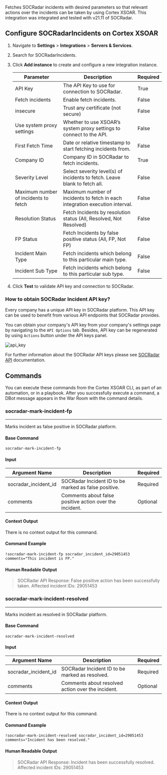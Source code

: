 Fetches SOCRadar incidents with desired parameters so that relevant actions over the incidents can be taken by using Cortex XSOAR.
This integration was integrated and tested with v21.11 of SOCRadar.

## Configure SOCRadarIncidents on Cortex XSOAR

1. Navigate to **Settings** > **Integrations** > **Servers & Services**.
2. Search for SOCRadarIncidents.
3. Click **Add instance** to create and configure a new integration instance.

    | **Parameter** | **Description** | **Required** |
    | --- | --- | --- |
    | API Key | The API Key to use for connection to SOCRadar. | True |
    | Fetch incidents | Enable fetch incidents. | False |
    | insecure | Trust any certificate (not secure) | False |
    | Use system proxy settings | Whether to use XSOAR’s system proxy settings to connect to the API. | False |
    | First Fetch Time | Date or relative timestamp to start fetching incidents from. | False |
    | Company ID | Company ID in SOCRadar to fetch incidents. | True |
    | Severity Level | Select severity level\(s\) of incidents to fetch. Leave blank to fetch all. | False |
    | Maximum number of incidents to fetch | Maximum number of incidents to fetch in each integration execution interval. | False |
    | Resolution Status | Fetch Incidents by resolution status (All, Resolved, Not Resolved) | False |
    | FP Status | Fetch Incidents by false positive status (All, FP, Not FP) | False |
    | Incident Main Type | Fetch incidents which belong to this particular main type. | False |
    | Incident Sub Type | Fetch incidents which belong to this particular sub type. | False |

4. Click **Test** to validate API key and connection to SOCRadar.

### How to obtain SOCRadar Incident API key?

Every company has a unique API key in SOCRadar platform. This API key can be used to benefit from
various API endpoints that SOCRadar provides. 

You can obtain your company's API key from your company's settings page by navigating to the 
`API Options` tab. Besides, API key can be regenerated by using `Actions` button under the API 
keys panel.

![api_key](../../doc_files/api_key.png) 

For further information about the SOCRadar API keys please see [SOCRadar API](https://platform.socradar.com/docs/api/intro/) documentation.

## Commands

You can execute these commands from the Cortex XSOAR CLI, as part of an automation, or in a playbook.
After you successfully execute a command, a DBot message appears in the War Room with the command details.

### socradar-mark-incident-fp

***
Marks incident as false positive in SOCRadar platform.


#### Base Command

`socradar-mark-incident-fp`

#### Input

| **Argument Name** | **Description** | **Required** |
| --- | --- | --- |
| socradar_incident_id | SOCRadar Incident ID to be marked as false positive. | Required | 
| comments | Comments about false positive action over the incident. | Optional | 


#### Context Output

There is no context output for this command.

#### Command Example

```!socradar-mark-incident-fp socradar_incident_id=29051453 comments="This incident is FP."```

#### Human Readable Output

>SOCRadar API Response: False positive action has been successfully taken. Affected incident IDs: 29051453

### socradar-mark-incident-resolved

***
Marks incident as resolved in SOCRadar platform.


#### Base Command

`socradar-mark-incident-resolved`

#### Input

| **Argument Name** | **Description** | **Required** |
| --- | --- | --- |
| socradar_incident_id | SOCRadar Incident ID to be marked as resolved. | Required | 
| comments | Comments about resolved action over the incident. | Optional | 


#### Context Output

There is no context output for this command.

#### Command Example

```!socradar-mark-incident-resolved socradar_incident_id=29051453 comments="Incident has been resolved."```

#### Human Readable Output

>SOCRadar API Response: Incident has been successfully resolved. Affected incident IDs: 29051453
